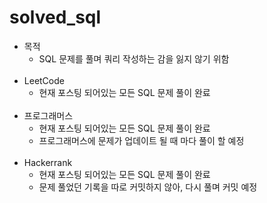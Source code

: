# solved_sql
- 목적
    - SQL 문제를 풀며 쿼리 작성하는 감을 잃지 않기 위함
<br><br>
- LeetCode 
    - 현재 포스팅 되어있는 모든 SQL 문제 풀이 완료
<br><br>
- 프로그래머스
    - 현재 포스팅 되어있는 모든 SQL 문제 풀이 완료
    - 프로그래머스에 문제가 업데이트 될 때 마다 풀이 할 예정
<br><br>
- Hackerrank 
    - 현재 포스팅 되어있는 모든 SQL 문제 풀이 완료
    - 문제 풀었던 기록을 따로 커밋하지 않아, 다시 풀며 커밋 예정
